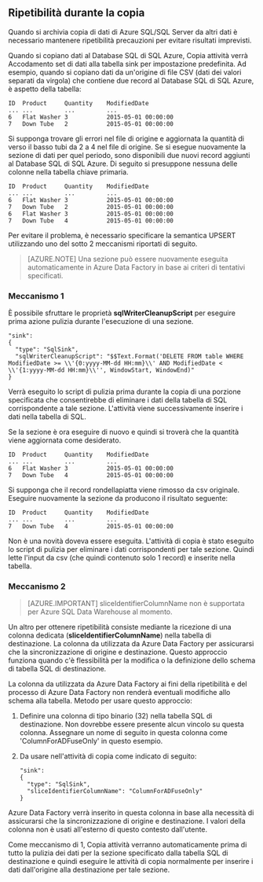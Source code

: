 ## <a name="repeatability-during-copy"></a>Ripetibilità durante la copia

Quando si archivia copia di dati di Azure SQL/SQL Server da altri dati è necessario mantenere ripetibilità precauzioni per evitare risultati imprevisti. 

Quando si copiano dati al Database SQL di SQL Azure, Copia attività verrà Accodamento set di dati alla tabella sink per impostazione predefinita. Ad esempio, quando si copiano dati da un'origine di file CSV (dati dei valori separati da virgola) che contiene due record al Database SQL di SQL Azure, è aspetto della tabella:
    
    ID  Product     Quantity    ModifiedDate
    ... ...         ...         ...
    6   Flat Washer 3           2015-05-01 00:00:00
    7   Down Tube   2           2015-05-01 00:00:00

Si supponga trovare gli errori nel file di origine e aggiornata la quantità di verso il basso tubi da 2 a 4 nel file di origine. Se si esegue nuovamente la sezione di dati per quel periodo, sono disponibili due nuovi record aggiunti al Database SQL di SQL Azure. Di seguito si presuppone nessuna delle colonne nella tabella chiave primaria.
    
    ID  Product     Quantity    ModifiedDate
    ... ...         ...         ...
    6   Flat Washer 3           2015-05-01 00:00:00
    7   Down Tube   2           2015-05-01 00:00:00
    6   Flat Washer 3           2015-05-01 00:00:00
    7   Down Tube   4           2015-05-01 00:00:00

Per evitare il problema, è necessario specificare la semantica UPSERT utilizzando uno del sotto 2 meccanismi riportati di seguito.

> [AZURE.NOTE] Una sezione può essere nuovamente eseguita automaticamente in Azure Data Factory in base ai criteri di tentativi specificati.

### <a name="mechanism-1"></a>Meccanismo 1

È possibile sfruttare le proprietà **sqlWriterCleanupScript** per eseguire prima azione pulizia durante l'esecuzione di una sezione. 

    "sink":  
    { 
      "type": "SqlSink", 
      "sqlWriterCleanupScript": "$$Text.Format('DELETE FROM table WHERE ModifiedDate >= \\'{0:yyyy-MM-dd HH:mm}\\' AND ModifiedDate < \\'{1:yyyy-MM-dd HH:mm}\\'', WindowStart, WindowEnd)"
    }

Verrà eseguito lo script di pulizia prima durante la copia di una porzione specificata che consentirebbe di eliminare i dati della tabella di SQL corrispondente a tale sezione. L'attività viene successivamente inserire i dati nella tabella di SQL. 

Se la sezione è ora eseguire di nuovo e quindi si troverà che la quantità viene aggiornata come desiderato.
    
    ID  Product     Quantity    ModifiedDate
    ... ...         ...         ...
    6   Flat Washer 3           2015-05-01 00:00:00
    7   Down Tube   4           2015-05-01 00:00:00

Si supponga che il record rondellapiatta viene rimosso da csv originale. Eseguire nuovamente la sezione da producono il risultato seguente: 
    
    ID  Product     Quantity    ModifiedDate
    ... ...         ...         ...
    7   Down Tube   4           2015-05-01 00:00:00

Non è una novità doveva essere eseguita. L'attività di copia è stato eseguito lo script di pulizia per eliminare i dati corrispondenti per tale sezione. Quindi lette l'input da csv (che quindi contenuto solo 1 record) e inserite nella tabella. 

### <a name="mechanism-2"></a>Meccanismo 2
> [AZURE.IMPORTANT] sliceIdentifierColumnName non è supportata per Azure SQL Data Warehouse al momento. 

Un altro per ottenere ripetibilità consiste mediante la ricezione di una colonna dedicata (**sliceIdentifierColumnName**) nella tabella di destinazione. La colonna da utilizzata da Azure Data Factory per assicurarsi che la sincronizzazione di origine e destinazione. Questo approccio funziona quando c'è flessibilità per la modifica o la definizione dello schema di tabella SQL di destinazione. 

La colonna da utilizzata da Azure Data Factory ai fini della ripetibilità e del processo di Azure Data Factory non renderà eventuali modifiche allo schema alla tabella. Metodo per usare questo approccio:

1.  Definire una colonna di tipo binario (32) nella tabella SQL di destinazione. Non dovrebbe essere presente alcun vincolo su questa colonna. Assegnare un nome di seguito in questa colonna come 'ColumnForADFuseOnly' in questo esempio.
2.  Da usare nell'attività di copia come indicato di seguito:

        "sink":  
        { 
          "type": "SqlSink", 
          "sliceIdentifierColumnName": "ColumnForADFuseOnly"
        }

Azure Data Factory verrà inserito in questa colonna in base alla necessità di assicurarsi che la sincronizzazione di origine e destinazione. I valori della colonna non è usati all'esterno di questo contesto dall'utente. 

Come meccanismo di 1, Copia attività verranno automaticamente prima di tutto la pulizia dei dati per la sezione specificato dalla tabella SQL di destinazione e quindi eseguire le attività di copia normalmente per inserire i dati dall'origine alla destinazione per tale sezione. 
